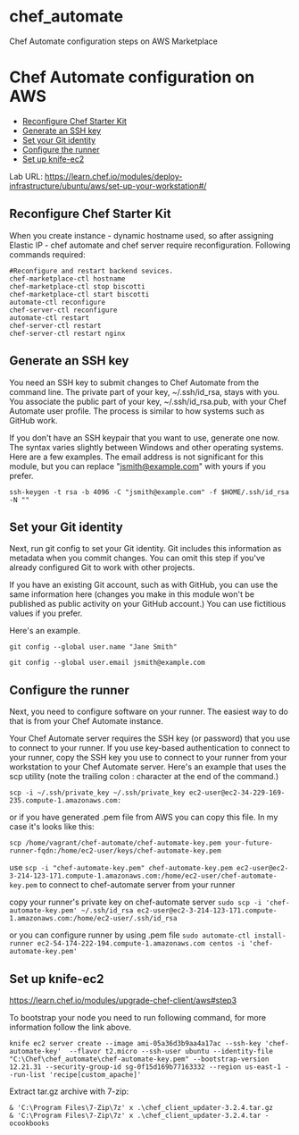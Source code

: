 # chef_automate
Chef Automate configuration steps on AWS Marketplace

#  Chef Automate configuration on AWS
- [Reconfigure Chef Starter Kit](#reconfigure-chef-starter-kit)
- [Generate an SSH key](#generate-an-ssh-key)
- [Set your Git identity](#set-your-git-identity)
- [Configure the runner](#configure-the-runner)
- [Set up knife-ec2](#set-up-knife-ec2)

Lab URL: https://learn.chef.io/modules/deploy-infrastructure/ubuntu/aws/set-up-your-workstation#/

## Reconfigure Chef Starter Kit
When you create instance - dynamic hostname used, so after assigning Elastic IP - chef automate and chef server require reconfiguration. Following commands required:

``` 
#Reconfigure and restart backend sevices.
chef-marketplace-ctl hostname 
chef-marketplace-ctl stop biscotti
chef-marketplace-ctl start biscotti
automate-ctl reconfigure
chef-server-ctl reconfigure
automate-ctl restart
chef-server-ctl restart
chef-server-ctl restart nginx
```

## Generate an SSH key
You need an SSH key to submit changes to Chef Automate from the command line. The private part of your key, ~/.ssh/id_rsa, stays with you. You associate the public part of your key, ~/.ssh/id_rsa.pub, with your Chef Automate user profile. The process is similar to how systems such as GitHub work.

If you don't have an SSH keypair that you want to use, generate one now. The syntax varies slightly between Windows and other operating systems. Here are a few examples. The email address is not significant for this module, but you can replace "jsmith@example.com" with yours if you prefer.

``` 
ssh-keygen -t rsa -b 4096 -C "jsmith@example.com" -f $HOME/.ssh/id_rsa -N ""
```

## Set your Git identity
Next, run git config to set your Git identity. Git includes this information as metadata when you commit changes. You can omit this step if you've already configured Git to work with other projects.

If you have an existing Git account, such as with GitHub, you can use the same information here (changes you make in this module won't be published as public activity on your GitHub account.) You can use fictitious values if you prefer.

Here's an example.


```
git config --global user.name "Jane Smith"
```

```
git config --global user.email jsmith@example.com
```

## Configure the runner
Next, you need to configure software on your runner. The easiest way to do that is from your Chef Automate instance.

Your Chef Automate server requires the SSH key (or password) that you use to connect to your runner. If you use key-based authentication to connect to your runner, copy the SSH key you use to connect to your runner from your workstation to your Chef Automate server. Here's an example that uses the scp utility (note the trailing colon : character at the end of the command.)

```
scp -i ~/.ssh/private_key ~/.ssh/private_key ec2-user@ec2-34-229-169-235.compute-1.amazonaws.com:
```

or if you have generated .pem file from AWS you can copy this file. In my case it's looks like this:

```
scp /home/vagrant/chef-automate/chef-automate-key.pem your-future-runner-fqdn:/home/ec2-user/keys/chef-automate-key.pem
```


use ``` scp -i "chef-automate-key.pem" chef-automate-key.pem ec2-user@ec2-3-214-123-171.compute-1.amazonaws.com:/home/ec2-user/chef-automate-key.pem ``` to connect to chef-automate server from your runner 

copy your runner's private key on chef-automate server
``` sudo scp -i 'chef-automate-key.pem' ~/.ssh/id_rsa ec2-user@ec2-3-214-123-171.compute-1.amazonaws.com:/home/ec2-user/.ssh/id_rsa ```

or you can configure runner by using .pem file
``` sudo automate-ctl install-runner ec2-54-174-222-194.compute-1.amazonaws.com centos -i 'chef-automate-key.pem' ```

## Set up knife-ec2
https://learn.chef.io/modules/upgrade-chef-client/aws#step3

To bootstrap your node you need to run following command, for more information follow the link above.

``` knife ec2 server create --image ami-05a36d3b9aa4a17ac --ssh-key 'chef-automate-key'  --flavor t2.micro --ssh-user ubuntu --identity-file "C:\Chef\chef_automate\chef-automate-key.pem" --bootstrap-version 12.21.31 --security-group-id sg-0f15d169b77163332 --region us-east-1 --run-list 'recipe[custom_apache]' ```


Extract tar.gz archive with 7-zip:

```
& 'C:\Program Files\7-Zip\7z' x .\chef_client_updater-3.2.4.tar.gz
& 'C:\Program Files\7-Zip\7z' x .\chef_client_updater-3.2.4.tar -ocookbooks
```